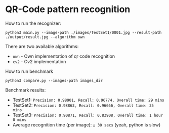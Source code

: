 # QR-Code pattern recognition

How to run the recognizer:
```
python3 main.py --image-path ./images/TestSet1/0001.jpg --result-path ./output/result.jpg --algorithm own
```

There are two available algorithms:
- `own` - Own implementation of qr code recognition
- `cv2` - Cv2 implementation

How to run benchmark
```
python3 compare.py --images-path images_dir
```

Benchmark results:
- TestSet1: `Precision: 0.98901, Recall: 0.96774, Overall time: 29 mins`
- TestSet2: `Precision: 0.98863, Recall: 0.96666, Overall time: 35 mins`
- TestSet3: `Precision: 0.90871, Recall: 0.83908, Overall time: 1 hour 0 mins`
- Average recognition time (per image): `± 30 secs` (yeah, python is slow)
